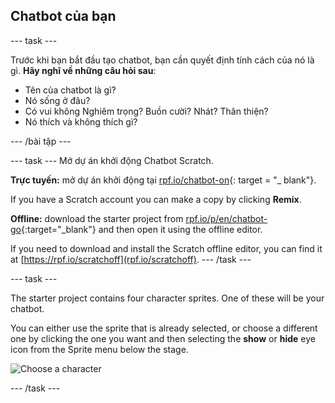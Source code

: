 ## Chatbot của bạn

\--- task \---

Trước khi bạn bắt đầu tạo chatbot, bạn cần quyết định tính cách của nó là gì. **Hãy nghĩ về những câu hỏi sau**:

+ Tên của chatbot là gì?
+ Nó sống ở đâu?
+ Có vui không Nghiêm trọng? Buồn cười? Nhát? Thân thiện?
+ Nó thích và không thích gì?

\--- /bài tập \---

\--- task \--- Mở dự án khởi động Chatbot Scratch.

**Trực tuyến:** mở dự án khởi động tại [rpf.io/chatbot-on](http://rpf.io/chatbot-on){: target = "_ blank"}.

If you have a Scratch account you can make a copy by clicking **Remix**.

**Offline:** download the starter project from [rpf.io/p/en/chatbot-go](http://rpf.io/p/en/chatbot-go){:target="_blank"} and then open it using the offline editor.

If you need to download and install the Scratch offline editor, you can find it at [https://rpf.io/scratchoff](rpf.io/scratchoff). \--- /task \---

\--- task \---

The starter project contains four character sprites. One of these will be your chatbot.

You can either use the sprite that is already selected, or choose a different one by clicking the one you want and then selecting the **show** or **hide** eye icon from the Sprite menu below the stage.

![Choose a character](images/chatbot-characters.png)

\--- /task \---